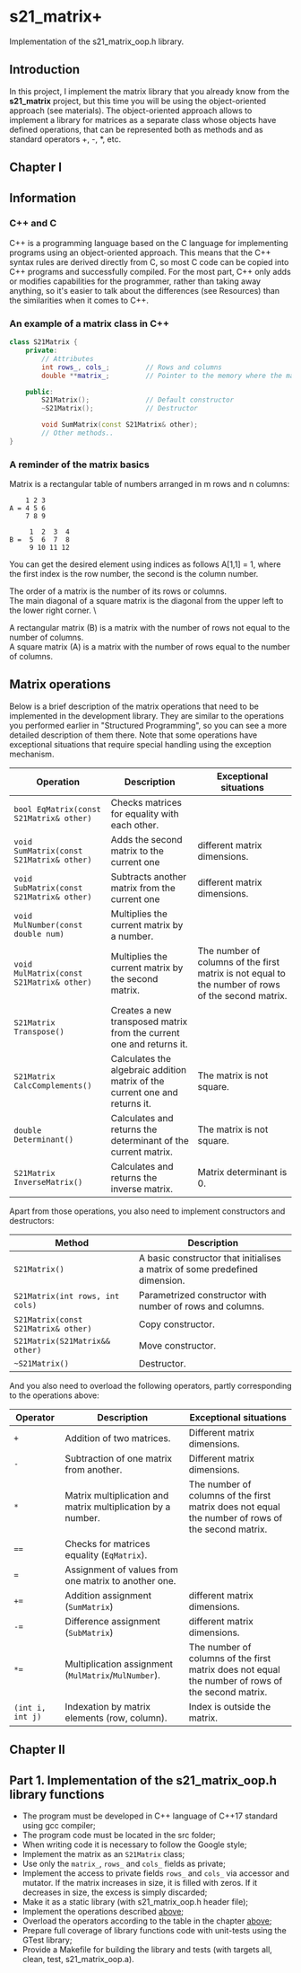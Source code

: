 # s21_matrix+

Implementation of the s21_matrix_oop.h library.

## Introduction

In this project, I implement the matrix library that you already know from the **s21_matrix** project, but this time you will be using the object-oriented approach (see materials). The object-oriented approach allows to implement a library for matrices as a separate class whose objects have defined operations, that can be represented both as methods and as standard operators +, -, *, etc.


## Chapter I

## Information

### C++ and C

C++ is a programming language based on the C language for implementing programs using an object-oriented approach. This means that the C++ syntax rules are derived directly from C, so most C code can be copied into C++ programs and successfully compiled.
For the most part, C++ only adds or modifies capabilities for the programmer, rather than taking away anything, so it's easier to talk about the differences (see Resources) than the similarities when it comes to C++.

### An example of a matrix class in C++
```cpp
class S21Matrix {
    private:
        // Attributes
        int rows_, cols_;         // Rows and columns
        double **matrix_;         // Pointer to the memory where the matrix is allocated

    public:
        S21Matrix();              // Default constructor
        ~S21Matrix();             // Destructor

        void SumMatrix(const S21Matrix& other); 
        // Other methods..
}
```

### A reminder of the matrix basics

Matrix is a rectangular table of numbers arranged in m rows and n columns:

```
    1 2 3
A = 4 5 6
    7 8 9
```

```
     1  2  3  4
В =  5  6  7  8
     9 10 11 12
```

You can get the desired element using indices as follows A[1,1] = 1, where the first index is the row number, the second is the column number.

The order of a matrix is the number of its rows or columns. \
The main diagonal of a square matrix is the diagonal from the upper left to the lower right corner. \

A rectangular matrix (B) is a matrix with the number of rows not equal to the number of columns. \
A square matrix (A) is a matrix with the number of rows equal to the number of columns.

## Matrix operations

Below is a brief description of the matrix operations that need to be implemented in the development library.
They are similar to the operations you performed earlier in "Structured Programming", so you can see a more detailed description of them there.
Note that some operations have exceptional situations that require special handling using the exception mechanism.

| Operation | Description | Exceptional situations |
| ----------- | ----------- | ----------- |
| `bool EqMatrix(const S21Matrix& other)` | Checks matrices for equality with each other. |  |
| `void SumMatrix(const S21Matrix& other)` | Adds the second matrix to the current one | different matrix dimensions. |
| `void SubMatrix(const S21Matrix& other)` | Subtracts another matrix from the current one | different matrix dimensions. |
| `void MulNumber(const double num) ` | Multiplies the current matrix by a number. |  |
| `void MulMatrix(const S21Matrix& other)` | Multiplies the current matrix by the second matrix. | The number of columns of the first matrix is not equal to the number of rows of the second matrix. |
| `S21Matrix Transpose()` | Creates a new transposed matrix from the current one and returns it. |  |
| `S21Matrix CalcComplements()` | Calculates the algebraic addition matrix of the current one and returns it. | The matrix is not square. |
| `double Determinant()` | Calculates and returns the determinant of the current matrix. | The matrix is not square. |
| `S21Matrix InverseMatrix()` | Calculates and returns the inverse matrix. | Matrix determinant is 0. |

Apart from those operations, you also need to implement constructors and destructors:

| Method | Description |
| ----------- | ----------- |
| `S21Matrix()` | A basic constructor that initialises a matrix of some predefined dimension. |  
| `S21Matrix(int rows, int cols) ` | Parametrized constructor with number of rows and columns. |
| `S21Matrix(const S21Matrix& other)` | Copy constructor. |
| `S21Matrix(S21Matrix&& other)` | Move constructor. |
| `~S21Matrix()` | Destructor. |

And you also need to overload the following operators, partly corresponding to the operations above:

| Operator | Description | Exceptional situations |
| ----------- | ----------- | ----------- |
| `+`      | Addition of two matrices. | Different matrix dimensions. |
| `-`   | Subtraction of one matrix from another. | Different matrix dimensions. |
| `*`  | Matrix multiplication and matrix multiplication by a number. | The number of columns of the first matrix does not equal the number of rows of the second matrix. |
| `==`  | Checks for matrices equality (`EqMatrix`). | |
| `=`  | Assignment of values from one matrix to another one. | |
| `+=`  | Addition assignment (`SumMatrix`) | different matrix dimensions. |
| `-=`  | Difference assignment (`SubMatrix`) | different matrix dimensions. |
| `*=`  | Multiplication assignment (`MulMatrix`/`MulNumber`). | The number of columns of the first matrix does not equal the number of rows of the second matrix. |
| `(int i, int j)`  | Indexation by matrix elements (row, column). | Index is outside the matrix. |


## Chapter II

## Part 1. Implementation of the s21_matrix_oop.h library functions

- The program must be developed in C++ language of C++17 standard using gcc compiler;
- The program code must be located in the src folder;
- When writing code it is necessary to follow the Google style;
- Implement the matrix as an `S21Matrix` class;
- Use only the `matrix_`, `rows_` and `cols_` fields as private;
- Implement the access to private fields `rows_` and `cols_` via accessor and mutator. If the matrix increases in size, it is filled with zeros. If it decreases in size, the excess is simply discarded;
- Make it as a static library (with s21_matrix_oop.h header file);
- Implement the operations described [above](#matrix-operations);
- Overload the operators according to the table in the chapter [above](#matrix-operations);
- Prepare full coverage of library functions code with unit-tests using the GTest library;
- Provide a Makefile for building the library and tests (with targets all, clean, test, s21_matrix_oop.a).

